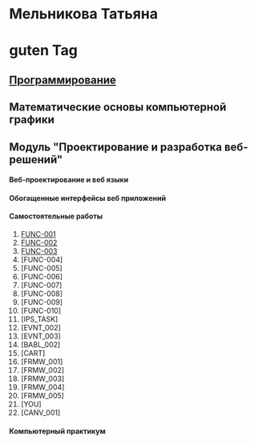 # Мельникова Татьяна
# guten Tag
## [Программирование](programming.md)
## Математические основы компьютерной графики
## Модуль "Проектирование и разработка веб-решений"
#### Веб-проектирование и веб языки
#### Обогащенные интерфейсы веб приложений
#### Самостоятельные работы
   1. [FUNC-001](https://kodaktor.ru/task_func_68870)
   2. [FUNC-002](https://kodaktor.ru/task_func_8a942)
   3. [FUNC-003](https://kodaktor.ru/task_func_c621e)
   4. [FUNC-004]
   5. [FUNC-005]
   6. [FUNC-006]
   7. [FUNC-007]
   8. [FUNC-008]
   9. [FUNC-009]
   10. [FUNC-010]
   11. [IPS_TASK]
   12. [EVNT_002]
   13. [EVNT_003]
   14. [BABL_002]
   15. [CART]
   16. [FRMW_001]
   17. [FRMW_002]
   18. [FRMW_003]
   19. [FRMW_004]
   20. [FRMW_005]
   21. [YOU]
   22. [CANV_001]

#### Компьютерный практикум
